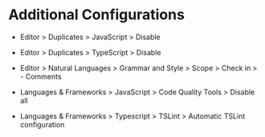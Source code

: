 # Additional Configurations

- Editor > Duplicates > JavaScript > Disable
- Editor > Duplicates > TypeScript > Disable
- Editor > Natural Languages > Grammar and Style > Scope > Check in > - Comments

- Languages & Frameworks > JavaScript > Code Quality Tools > Disable all

- Languages & Frameworks > Typescript > TSLint > Automatic TSLint configuration
